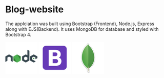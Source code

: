 # Blog-website

The applciation was built using Bootstrap (Frontend), Node.js, Express along with EJS(Backend). It uses MongoDB for database and styled with Bootstrap 4.


<img src = "images/node.png" height = "100" width = "100"> <img src = "images/bootstrap.png" height = "100" width = "100"> <img src = "images/mongodb.png" height = "100" width = "100">
